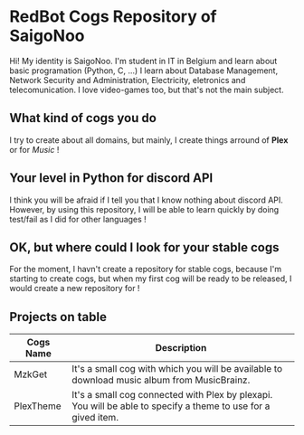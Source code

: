 # RedBot Cogs Repository of SaigoNoo
Hi! My identity is SaigoNoo. I'm student in IT in Belgium and learn about basic programation (Python, C, ...)
I learn about Database Management, Network Security and Administration, Electricity, eletronics and telecomunication. I love video-games too, but that's not the main subject.


## What kind of cogs you do 
I try to create about all domains, but mainly, I create things arround of **Plex** or for *Music* !

## Your level in Python for discord API
I think you will be afraid if I tell you that I know nothing about discord API. However, by using this repository, I will be able to learn quickly by doing test/fail as I did for other languages !

## OK, but where could I look for your stable cogs
For the moment, I havn't create a repository for stable cogs, because I'm starting to create cogs, but when my first cog will be ready to be released, I would create a new repository for !

## Projects on table
| Cogs Name | Description |
|--|--|
| MzkGet | It's a small cog with which you will be available to download music album from MusicBrainz. |
| PlexTheme | It's a small cog connected with Plex by plexapi. You will be able to specify a theme to use for a gived item.|
